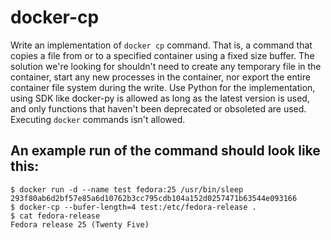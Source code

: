 # docker-cp


Write an implementation of `docker cp` command. That is, a command that copies
a file from or to a specified container using a fixed size buffer. The
solution we're looking for shouldn't need to create any temporary file in the
container, start any new processes in the container, nor export the entire
container file system during the write. Use Python for the implementation,
using SDK like docker-py is allowed as long as the latest version is used, and
only functions that haven't been deprecated or obsoleted are used. Executing
`docker` commands isn't allowed.

## An example run of the command should look like this:

```
$ docker run -d --name test fedora:25 /usr/bin/sleep
293f80ab6d2bf57e85a6d10762b3cc795cdb104a152d0257471b63544e093166
$ docker-cp --bufer-length=4 test:/etc/fedora-release .
$ cat fedora-release
Fedora release 25 (Twenty Five)
```
